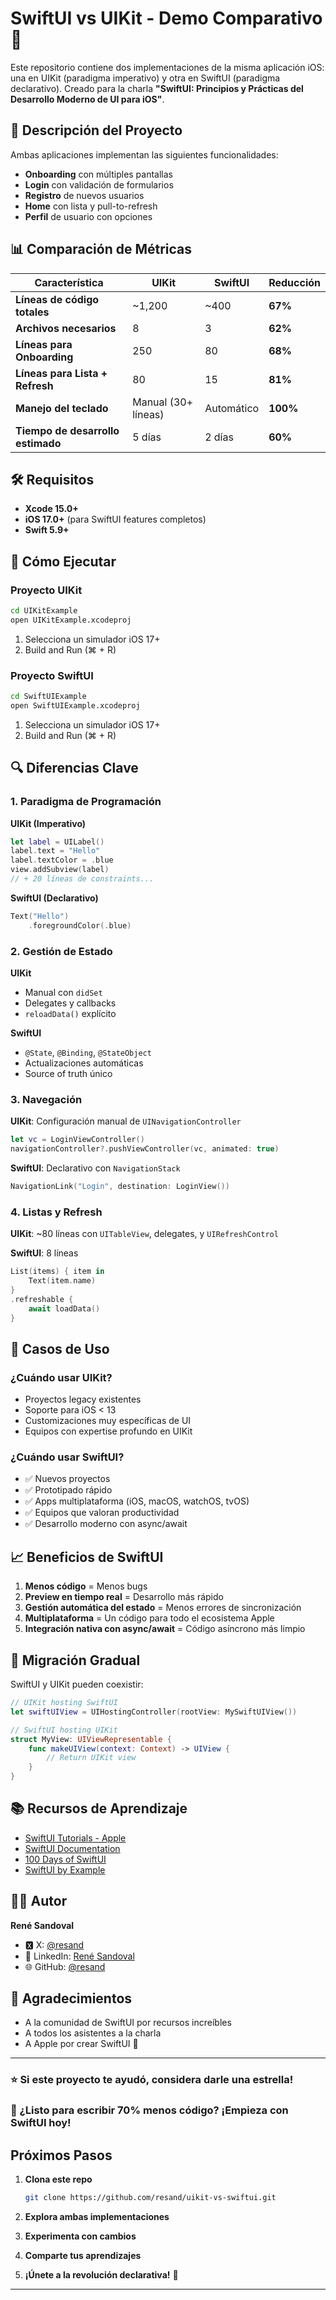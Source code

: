 # SwiftUI vs UIKit - Demo Comparativo 🚀

Este repositorio contiene dos implementaciones de la misma aplicación iOS: una en UIKit (paradigma imperativo) y otra en SwiftUI (paradigma declarativo). Creado para la charla **"SwiftUI: Principios y Prácticas del Desarrollo Moderno de UI para iOS"**.

## 📱 Descripción del Proyecto

Ambas aplicaciones implementan las siguientes funcionalidades:
- **Onboarding** con múltiples pantallas
- **Login** con validación de formularios
- **Registro** de nuevos usuarios
- **Home** con lista y pull-to-refresh
- **Perfil** de usuario con opciones

## 📊 Comparación de Métricas

| Característica | UIKit | SwiftUI | Reducción |
|----------------|--------|----------|-----------|
| **Líneas de código totales** | ~1,200 | ~400 | **67%** |
| **Archivos necesarios** | 8 | 3 | **62%** |
| **Líneas para Onboarding** | 250 | 80 | **68%** |
| **Líneas para Lista + Refresh** | 80 | 15 | **81%** |
| **Manejo del teclado** | Manual (30+ líneas) | Automático | **100%** |
| **Tiempo de desarrollo estimado** | 5 días | 2 días | **60%** |

## 🛠 Requisitos

- **Xcode 15.0+**
- **iOS 17.0+** (para SwiftUI features completos)
- **Swift 5.9+**

## 🚀 Cómo Ejecutar

### Proyecto UIKit
```bash
cd UIKitExample
open UIKitExample.xcodeproj
```
1. Selecciona un simulador iOS 17+
2. Build and Run (⌘ + R)

### Proyecto SwiftUI
```bash
cd SwiftUIExample
open SwiftUIExample.xcodeproj
```
1. Selecciona un simulador iOS 17+
2. Build and Run (⌘ + R)

## 🔍 Diferencias Clave

### 1. Paradigma de Programación

**UIKit (Imperativo)**
```swift
let label = UILabel()
label.text = "Hello"
label.textColor = .blue
view.addSubview(label)
// + 20 líneas de constraints...
```

**SwiftUI (Declarativo)**
```swift
Text("Hello")
    .foregroundColor(.blue)
```

### 2. Gestión de Estado

**UIKit**
- Manual con `didSet`
- Delegates y callbacks
- `reloadData()` explícito

**SwiftUI**
- `@State`, `@Binding`, `@StateObject`
- Actualizaciones automáticas
- Source of truth único

### 3. Navegación

**UIKit**: Configuración manual de `UINavigationController`
```swift
let vc = LoginViewController()
navigationController?.pushViewController(vc, animated: true)
```

**SwiftUI**: Declarativo con `NavigationStack`
```swift
NavigationLink("Login", destination: LoginView())
```

### 4. Listas y Refresh

**UIKit**: ~80 líneas con `UITableView`, delegates, y `UIRefreshControl`

**SwiftUI**: 8 líneas
```swift
List(items) { item in
    Text(item.name)
}
.refreshable {
    await loadData()
}
```

## 🎯 Casos de Uso

### ¿Cuándo usar UIKit?
- Proyectos legacy existentes
- Soporte para iOS < 13
- Customizaciones muy específicas de UI
- Equipos con expertise profundo en UIKit

### ¿Cuándo usar SwiftUI?
- ✅ Nuevos proyectos
- ✅ Prototipado rápido
- ✅ Apps multiplataforma (iOS, macOS, watchOS, tvOS)
- ✅ Equipos que valoran productividad
- ✅ Desarrollo moderno con async/await

## 📈 Beneficios de SwiftUI

1. **Menos código** = Menos bugs
2. **Preview en tiempo real** = Desarrollo más rápido
3. **Gestión automática del estado** = Menos errores de sincronización
4. **Multiplataforma** = Un código para todo el ecosistema Apple
5. **Integración nativa con async/await** = Código asíncrono más limpio

## 🔄 Migración Gradual

SwiftUI y UIKit pueden coexistir:

```swift
// UIKit hosting SwiftUI
let swiftUIView = UIHostingController(rootView: MySwiftUIView())

// SwiftUI hosting UIKit
struct MyView: UIViewRepresentable {
    func makeUIView(context: Context) -> UIView {
        // Return UIKit view
    }
}
```

## 📚 Recursos de Aprendizaje

- [SwiftUI Tutorials - Apple](https://developer.apple.com/tutorials/swiftui)
- [SwiftUI Documentation](https://developer.apple.com/documentation/swiftui)
- [100 Days of SwiftUI](https://www.hackingwithswift.com/100/swiftui)
- [SwiftUI by Example](https://www.hackingwithswift.com/quick-start/swiftui)

## 👨‍💻 Autor

**René Sandoval**
- 🆇 X: [@resand](https://twitter.com/resand91)
- 💼 LinkedIn: [René Sandoval](https://linkedin.com/in/resand91)
- 🌐 GitHub: [@resand](https://github.com/resand)

## 🙏 Agradecimientos

- A la comunidad de SwiftUI por recursos increíbles
- A todos los asistentes a la charla
- A Apple por crear SwiftUI 💙

---

### ⭐️ Si este proyecto te ayudó, considera darle una estrella!

### 🚀 ¿Listo para escribir 70% menos código? ¡Empieza con SwiftUI hoy!

## Próximos Pasos

1. **Clona este repo**
   ```bash
   git clone https://github.com/resand/uikit-vs-swiftui.git
   ```

2. **Explora ambas implementaciones**

3. **Experimenta con cambios**

4. **Comparte tus aprendizajes**

5. **¡Únete a la revolución declarativa!** 🎉

---